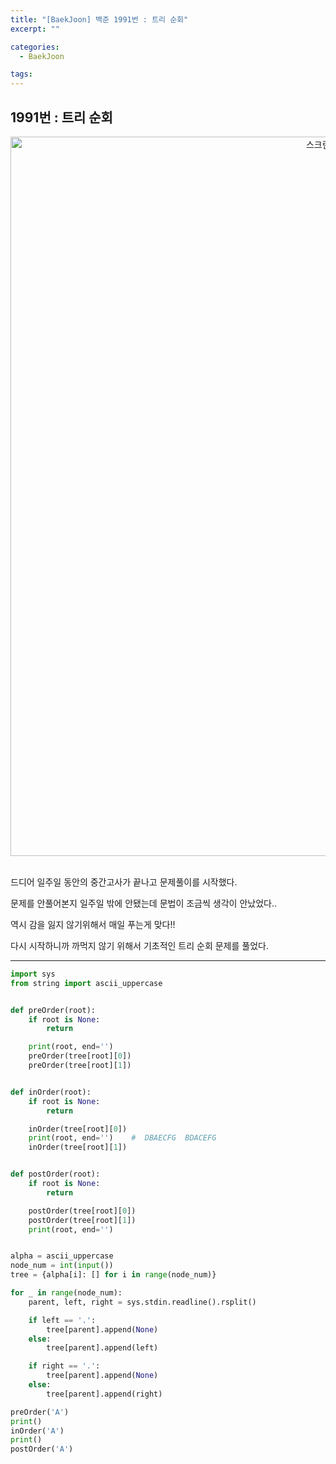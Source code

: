 ```yaml
---
title: "[BaekJoon] 백준 1991번 : 트리 순회"
excerpt: ""

categories:
  - BaekJoon

tags:
---
```


## 1991번 : 트리 순회

<center><img width="1151" alt="스크린샷 2020-10-23 오후 11 07 02" src="https://user-images.githubusercontent.com/54533309/97013808-7784f280-1584-11eb-88c4-190defb17d49.png">
</center>


<br>

드디어 일주일 동안의 중간고사가 끝나고 문제풀이를 시작했다.

문제를 안풀어본지 일주일 밖에 안됐는데 문법이 조금씩 생각이 안났었다..

역시 감을 잃지 않기위해서 매일 푸는게 맞다!!

다시 시작하니까 까먹지 않기 위해서 기초적인 트리 순회 문제를 풀었다.

---

```python
import sys
from string import ascii_uppercase


def preOrder(root):
	if root is None:
		return

	print(root, end='')
	preOrder(tree[root][0])
	preOrder(tree[root][1])


def inOrder(root):
	if root is None:
		return

	inOrder(tree[root][0])
	print(root, end='')    #  DBAECFG  BDACEFG
	inOrder(tree[root][1])


def postOrder(root):
	if root is None:
		return

	postOrder(tree[root][0])
	postOrder(tree[root][1])
	print(root, end='')


alpha = ascii_uppercase
node_num = int(input())
tree = {alpha[i]: [] for i in range(node_num)}

for _ in range(node_num):
	parent, left, right = sys.stdin.readline().rsplit()

	if left == '.':
		tree[parent].append(None)
	else:
		tree[parent].append(left)

	if right == '.':
		tree[parent].append(None)
	else:
		tree[parent].append(right)

preOrder('A')
print()
inOrder('A')
print()
postOrder('A')
```

<br>